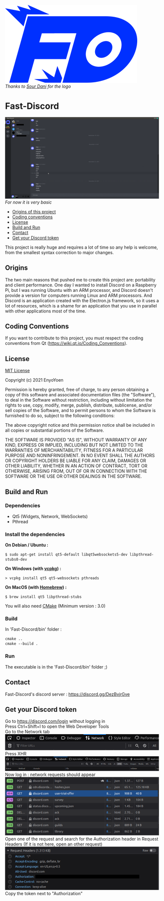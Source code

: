 ![Fast-Discord logo](doc/images/Fast-Discord-Logo.png)  
*Thanks to [Sour Dani](https://github.com/dangreene0) for the logo*
# Fast-Discord
![Fast-Discord image](doc/images/Fast-Discord.gif)
*For now it is very basic*

 - [Origins of this project](#origins)
 - [Coding conventions](#coding-conventions)
 - [License](#license)
 - [Build and Run](#build-and-run)
 - [Contact](#contact)
 - [Get your Discord token](#get-your-discord-token)

This project is really huge and requires a lot of time so any help is welcome, from the smallest syntax correction to major changes.
## Origins
The two main reasons that pushed me to create this project are: portability and client performance.
One day I wanted to install Discord on a Raspberry Pi, but I was running Ubuntu with an ARM processor, and Discord doesn't provide a version for computers running Linux and ARM processors.
And Discord is an application created with the Electron.js framework, so it uses a lot of resources, which is a shame for an application that you use in parallel with other applications most of the time.
## Coding Conventions
If you want to contribute to this project, you must respect the coding conventions from Qt (https://wiki.qt.io/Coding_Conventions).
## License
[MIT License](https://en.wikipedia.org/wiki/MIT_License)

Copyright (c) 2021 EnyoYoen

Permission is hereby granted, free of charge, to any person obtaining a copy
of this software and associated documentation files (the "Software"), to deal
in the Software without restriction, including without limitation the rights
to use, copy, modify, merge, publish, distribute, sublicense, and/or sell
copies of the Software, and to permit persons to whom the Software is
furnished to do so, subject to the following conditions:

The above copyright notice and this permission notice shall be included in all
copies or substantial portions of the Software.

THE SOFTWARE IS PROVIDED "AS IS", WITHOUT WARRANTY OF ANY KIND, EXPRESS OR
IMPLIED, INCLUDING BUT NOT LIMITED TO THE WARRANTIES OF MERCHANTABILITY,
FITNESS FOR A PARTICULAR PURPOSE AND NONINFRINGEMENT. IN NO EVENT SHALL THE
AUTHORS OR COPYRIGHT HOLDERS BE LIABLE FOR ANY CLAIM, DAMAGES OR OTHER
LIABILITY, WHETHER IN AN ACTION OF CONTRACT, TORT OR OTHERWISE, ARISING FROM,
OUT OF OR IN CONNECTION WITH THE SOFTWARE OR THE USE OR OTHER DEALINGS IN THE
SOFTWARE.
## Build and Run
### Dependencies
- Qt5 (Widgets, Network, WebSockets)
- Pthread

### Install the dependencies
**On Debian / Ubuntu :**
```shell
$ sudo apt-get install qt5-default libqt5websockets5-dev libpthread-stubs0-dev
```

**On Windows (with [vcpkg](https://github.com/microsoft/vcpkg/#quick-start-windows)) :**
```shell
> vcpkg install qt5 qt5-websockets pthreads
```

**On MacOS (with [Homebrew](https://brew.sh/index)) :**
```shell
$ brew install qt5 libpthread-stubs
```

You will also need [CMake](https://cmake.org/download/) (Minimum version : 3.0)
### Build
In 'Fast-Discord/bin' folder :
```shell
cmake ..
cmake --build .
```
### Run
The executable is in the 'Fast-Discord/bin' folder ;)
## Contact
Fast-Discord's discord server : https://discord.gg/DezBvjrGve
## Get your Discord token
Go to https://discord.com/login without logging in  
Press Ctrl+Shift+I to open the Web Developer Tools  
Go to the Network tab  
![](doc/images/Network-tab.png)
Press XHR  
![](doc/images/XHR.png)
Now log in : network requests should appear  
![](doc/images/Requests.png)
Open one of the request and search for the Authorization header in Request Headers (If it is not here, open an other request)  
![](doc/images/Authorization.png)
Copy the token next to "Authorization"

